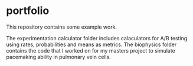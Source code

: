 # portfolio

This repository contains some example work.

The experimentation calculator folder includes calaculators for A/B testing using rates, probabilities and means as metrics. 
The biophysics folder contains the code that I worked on for my masters project to simulate pacemaking ability in pulmonary vein cells.
